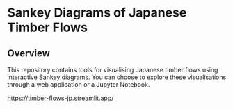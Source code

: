 # Sankey Diagrams of Japanese Timber Flows

## Overview
This repository contains tools for visualising Japanese timber flows using interactive Sankey diagrams. You can choose to explore these visualisations through a web application or a Jupyter Notebook.

https://timber-flows-jp.streamlit.app/